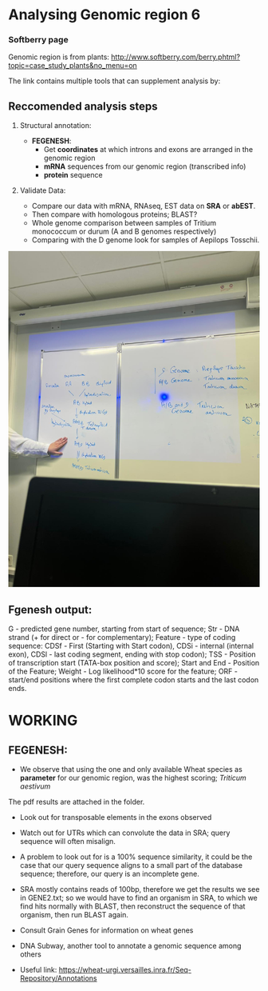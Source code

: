 # Analysing Genomic region 6

### Softberry page

Genomic region is from plants: http://www.softberry.com/berry.phtml?topic=case_study_plants&no_menu=on

The link contains multiple tools that can supplement analysis by:

## Reccomended analysis steps

1. Structural annotation:
    - **FEGENESH**:
        - Get **coordinates** at which introns and exons are arranged in the genomic region
        - **mRNA** sequences from our genomic region (transcribed info)
        - **protein** sequence

2. Validate Data: 
    - Compare our data with mRNA, RNAseq, EST data on **SRA** or **abEST**.
    - Then compare with homologous proteins; BLAST?
    - Whole genome comparison between samples of Tritium monococcum or durum (A and B genomes respectively)
    - Comparing with the D genome look for samples of Aepilops Tosschii.

![alt text](<WhatsApp Image 2024-11-05 at 14.43.15.jpeg>)


## Fgenesh output:
G - predicted gene number, starting from start of sequence;
Str - DNA strand (+ for direct or - for complementary);
Feature - type of coding sequence: CDSf - First (Starting with Start codon), CDSi - internal (internal exon), CDSl - last coding segment, ending with stop codon);
TSS - Position of transcription start (TATA-box position and score);
Start and End - Position of the Feature;
Weight - Log likelihood*10 score for the feature;
ORF - start/end positions where the first complete codon starts and the last codon ends. 

# WORKING

## FEGENESH:

- We observe that using the one and only available Wheat species as **parameter** for our genomic region, was the highest scoring; *Triticum aestivum*

The pdf results are attached in the folder.

- Look out for transposable elements in the exons observed

- Watch out for UTRs which can convolute the data in SRA; query sequence will often misalign.

- A problem to look out for is a 100% sequence similarity, it could be the case that our query sequence aligns to a small part of the database sequence; therefore, our query is an incomplete gene.

- SRA mostly contains reads of 100bp, therefore we get the results we see in GENE2.txt; so we would have to find an organism in SRA, to which we find hits normally with BLAST, then reconstruct the sequence of that organism, then run BLAST again.

- Consult Grain Genes for information on wheat genes

- DNA Subway, another tool to annotate a genomic sequence among others

- Useful link: https://wheat-urgi.versailles.inra.fr/Seq-Repository/Annotations 